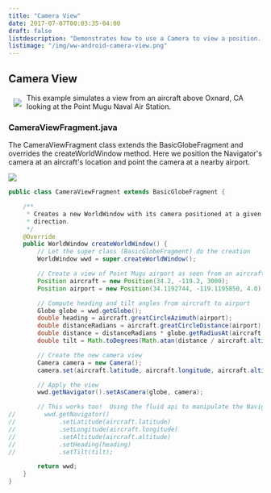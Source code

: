```yaml
---
title: "Camera View"
date: 2017-07-07T00:03:35-04:00
draft: false
listdescription: "Demonstrates how to use a Camera to view a position. It shows how to configure the WorldWindow's camera to point a particular direction from a specific position. This example also shows how to compute great circle distance and azimuth between two positions."
listimage: "/img/ww-android-camera-view.png"
---
```


## Camera View

<img src="/img/ww-android-camera-view.png" class="img-responsive" hspace="10" vspace="10" align="left">This example simulates a view from an aircraft above Oxnard, CA looking at the Point Mugu Naval Air Station.

### CameraViewFragment.java

The CameraViewFragment class extends the BasicGlobeFragment and overrides the createWorldWindow method. Here we position the Navigator's camera at an aircraft's location and point the camera at a nearby airport.

<img src="/img/ww-android-camera-view-classes.png" class="img-responsive center-block">

```java
public class CameraViewFragment extends BasicGlobeFragment {

    /**
     * Creates a new WorldWindow with its camera positioned at a given location and configured to point in a given
     * direction.
     */
    @Override
    public WorldWindow createWorldWindow() {
        // Let the super class (BasicGlobeFragment) do the creation
        WorldWindow wwd = super.createWorldWindow();

        // Create a view of Point Mugu airport as seen from an aircraft above Oxnard, CA.
        Position aircraft = new Position(34.2, -119.2, 3000);           // Above Oxnard CA, altitude in meters
        Position airport = new Position(34.1192744, -119.1195850, 4.0); // KNTD airport, Point Mugu CA, altitude MSL

        // Compute heading and tilt angles from aircraft to airport
        Globe globe = wwd.getGlobe();
        double heading = aircraft.greatCircleAzimuth(airport);
        double distanceRadians = aircraft.greatCircleDistance(airport);
        double distance = distanceRadians * globe.getRadiusAt(aircraft.latitude, aircraft.longitude);
        double tilt = Math.toDegrees(Math.atan(distance / aircraft.altitude));

        // Create the new camera view
        Camera camera = new Camera();
        camera.set(aircraft.latitude, aircraft.longitude, aircraft.altitude, WorldWind.ABSOLUTE, heading, tilt, 0); // No roll

        // Apply the view
        wwd.getNavigator().setAsCamera(globe, camera);

        // This works too!  Using the fluid api to manipulate the Navigator's camera:
//        wwd.getNavigator()
//            .setLatitude(aircraft.latitude)
//            .setLongitude(aircraft.longitude)
//            .setAltitude(aircraft.altitude)
//            .setHeading(heading)
//            .setTilt(tilt);

        return wwd;
    }
}
```